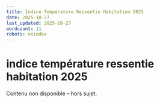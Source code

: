 ```yaml
---
title: Indice Température Ressentie Habitation 2025
date: 2025-10-27
last_updated: 2025-10-27
wordcount: 11
robots: noindex
---
```


# indice température ressentie habitation 2025

Contenu non disponible – hors sujet.